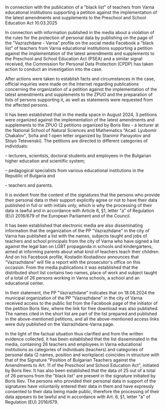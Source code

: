 In connection with the publication of a "black list" of teachers from Varna educational institutions supporting a petition against the implementation of the latest amendments and supplements to the Preschool and School Education Act
10.03.2025

In connection with information published in the media about a violation of the rules for the protection of personal data by publishing on the page of the "Vazrazhdane - Varna" profile on the social media Facebook a "black list" of teachers from Varna educational institutions supporting a petition against the implementation of the latest amendments and supplements to the Preschool and School Education Act (PSEA) and a similar signal received, the Commission for Personal Data Protection (CPDP) has taken action to conduct an investigation into the case.

After actions were taken to establish facts and circumstances in the case, official inquiries were made on the Internet regarding publications concerning the organization of a petition against the implementation of the latest amendments and supplements to the ZPUO and the preparation of lists of persons supporting it, as well as statements were requested from the affected persons.

It has been established that in the media space in August 2024, 3 petitions were organized against the implementation of the latest amendments and supplements to the ZPUO (2 petitions organized by Boris Iliev - a lecturer at the National School of Natural Sciences and Mathematics "Acad. Lyubomir Chakalov", Sofia and 1 open letter organized by Stanimir Panayotov and Stoyo Tetevenski). The petitions are directed to different categories of individuals:

– lecturers, scientists, doctoral students and employees in the Bulgarian higher education and scientific system;

– pedagogical specialists from various educational institutions in the Republic of Bulgaria and

– teachers and parents.

It is evident from the content of the signatures that the persons who provide their personal data in their support explicitly agree or not to have their data published in full or with initials only, which is why the processing of their data is lawful and in accordance with Article 6, §1, letter "a" of Regulation (EU) 2016/679 of the European Parliament and of the Council.

It has been established that electronic media are also disseminating information that the organization of the PP "Vazrazhdane" in the city of Varna has published a list with the names, subjects taught and jobs of teachers and school principals from the city of Varna who have signed a list against the legal ban on LGBT propaganda in schools and kindergartens, aimed at informing parents about what kind of teachers teach their children. And on his Facebook profile, Kostadin Kostadinov announces that "Vazrazhdane" will file a report with the prosecutor's office on this occasion. From the media publications it was established that the distributed short list contains two names, place of work and subject taught of a total of 26 persons working in Varna schools, a school and an educational center.

In their statement, the PP "Vazrazhdane" indicates that on 18.08.2024 the municipal organization of the PP "Vazrazhdane" in the city of Varna received access to the public list from the Facebook page of the initiator of the petition Boris Iliev, where the link for free download was also published. The names cited in the short list are part of the list prepared and published in the above-mentioned petitions, and all the above-mentioned access links were duly published on the Vazrazhdane-Varna page.

In the light of the factual situation thus clarified and from the written evidence collected, it has been established that the list disseminated in the media, containing 26 teachers and employees in Varna educational institutions as categories of individuals (teachers) and categories of personal data (2 names, position and workplace) coincides in structure with that of the Signature "Position of Bulgarian Teachers against the Amendments to Art. 11 of the Preschool and School Education Act", initiated by Boris Iliev. It has also been established that the data of 25 out of a total of 26 persons from the "black list" are present in the signature initiated by Boris Iliev. The persons who provided their personal data in support of the signatures have voluntarily entered their data in them and have expressly consented to their data being made public, therefore the processing of their data appears to be lawful and in accordance with Art. 6, §1, letter "a" of Regulation (EU) 2016/679.
